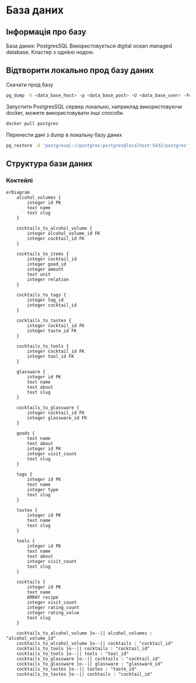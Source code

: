 # База даних

## Інформація про базу

База даних: PostgresSQL
Використовується digital ocean managed database. Кластер з однією нодою.

## Відтворити локально прод базу даних

Скачати прод базу
```bash
pg_dump -h <data_base_host> -p <data_base_post> -U <data_base_user> -Fc <data_base_name> > mixdrinks_dump.pgsql
```

Запустити PostgresSQL сервер локально, наприклад використовуючи docker, можете використовувати інші способи.
```bash
docker pull postgres
```

Перенести дані з dump в локальну базу даних
```bash
pg_restore -d 'postgresql://postgres:postgres@localhost:5432/postgres' --jobs 4 mixdrinks_dump.pgsql
```

## Структура бази даних

### Коктейлі

```mermaid
erDiagram
    alcohol_volumes {
        integer id PK
        text name 
        text slug 
    }

    cocktails_to_alcohol_volume {
        integer alcohol_volume_id FK
        integer cocktail_id FK
    }

    cocktails_to_items {
        integer cocktail_id 
        integer good_id 
        integer amount 
        text unit 
        integer relation 
    }

    cocktails_to_tags {
        integer tag_id 
        integer cocktail_id 
    }

    cocktails_to_tastes {
        integer cocktail_id FK
        integer taste_id FK
    }

    cocktails_to_tools {
        integer cocktail_id FK
        integer tool_id FK
    }

    glassware {
        integer id PK
        text name 
        text about 
        text slug 
    }

    cocktails_to_glassware {
        integer cocktail_id FK
        integer glassware_id FK
    }

    goods {
        text name 
        text about 
        integer id PK
        integer visit_count 
        text slug 
    }

    tags {
        integer id PK
        text name 
        integer type 
        text slug 
    }

    tastes {
        integer id PK
        text name 
        text slug 
    }

    tools {
        integer id PK
        text name 
        text about 
        integer visit_count 
        text slug 
    }

    cocktails {
        integer id PK
        text name
        ARRAY recipe
        integer visit_count
        integer rating_count
        integer rating_value
        text slug
    }

    cocktails_to_alcohol_volume }o--|| alcohol_volumes : "alcohol_volume_id"
    cocktails_to_alcohol_volume }o--|| cocktails : "cocktail_id"
    cocktails_to_tools }o--|| cocktails : "cocktail_id"
    cocktails_to_tools }o--|| tools : "tool_id"
    cocktails_to_glassware }o--|| cocktails : "cocktail_id"
    cocktails_to_glassware }o--|| glassware : "glassware_id"
    cocktails_to_tastes }o--|| tastes : "taste_id"
    cocktails_to_tastes }o--|| cocktails : "cocktail_id"
```
